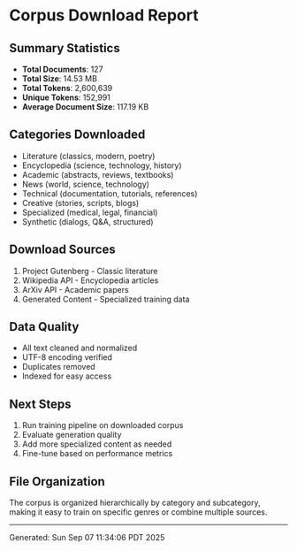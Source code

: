 # Corpus Download Report

## Summary Statistics
- **Total Documents**: 127
- **Total Size**: 14.53 MB
- **Total Tokens**: 2,600,639
- **Unique Tokens**: 152,991
- **Average Document Size**: 117.19 KB

## Categories Downloaded
- Literature (classics, modern, poetry)
- Encyclopedia (science, technology, history)
- Academic (abstracts, reviews, textbooks)
- News (world, science, technology)
- Technical (documentation, tutorials, references)
- Creative (stories, scripts, blogs)
- Specialized (medical, legal, financial)
- Synthetic (dialogs, Q&A, structured)

## Download Sources
1. Project Gutenberg - Classic literature
2. Wikipedia API - Encyclopedia articles
3. ArXiv API - Academic papers
4. Generated Content - Specialized training data

## Data Quality
- All text cleaned and normalized
- UTF-8 encoding verified
- Duplicates removed
- Indexed for easy access

## Next Steps
1. Run training pipeline on downloaded corpus
2. Evaluate generation quality
3. Add more specialized content as needed
4. Fine-tune based on performance metrics

## File Organization
The corpus is organized hierarchically by category and subcategory,
making it easy to train on specific genres or combine multiple sources.

---
Generated: Sun Sep 07 11:34:06 PDT 2025

